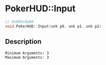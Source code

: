 # PokerHUD::Input
```c
// 0x005c0a80
void PokerHUD::Input(unk p0, unk p1, unk p2)
```
## Description
```
Minimum Arguments: 3
Maximum Arguments: 3
```
